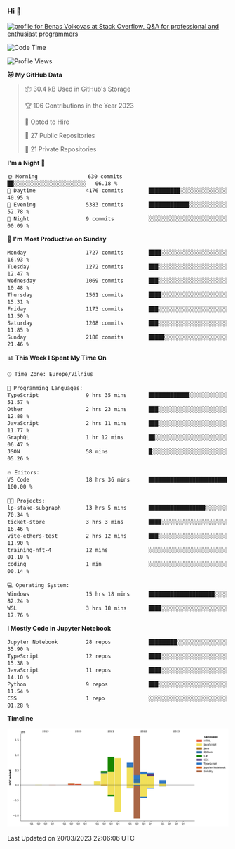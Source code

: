 ### Hi 👋
<a href="https://stackoverflow.com/users/14954249/benas-volkovas"><img src="https://stackoverflow.com/users/flair/14954249.png?theme=dark" width="208" height="58" alt="profile for Benas Volkovas at Stack Overflow, Q&amp;A for professional and enthusiast programmers" title="profile for Benas Volkovas at Stack Overflow, Q&amp;A for professional and enthusiast programmers"></a>

<!--START_SECTION:waka-->
![Code Time](http://img.shields.io/badge/Code%20Time-1%2C340%20hrs%205%20mins-blue)

![Profile Views](http://img.shields.io/badge/Profile%20Views-0-blue)

**🐱 My GitHub Data** 

> 📦 30.4 kB Used in GitHub's Storage 
 > 
> 🏆 106 Contributions in the Year 2023
 > 
> 💼 Opted to Hire
 > 
> 📜 27 Public Repositories 
 > 
> 🔑 21 Private Repositories 
 > 
**I'm a Night 🦉** 

```text
🌞 Morning                630 commits         ██░░░░░░░░░░░░░░░░░░░░░░░   06.18 % 
🌆 Daytime                4176 commits        ██████████░░░░░░░░░░░░░░░   40.95 % 
🌃 Evening                5383 commits        █████████████░░░░░░░░░░░░   52.78 % 
🌙 Night                  9 commits           ░░░░░░░░░░░░░░░░░░░░░░░░░   00.09 % 
```
📅 **I'm Most Productive on Sunday** 

```text
Monday                   1727 commits        ████░░░░░░░░░░░░░░░░░░░░░   16.93 % 
Tuesday                  1272 commits        ███░░░░░░░░░░░░░░░░░░░░░░   12.47 % 
Wednesday                1069 commits        ███░░░░░░░░░░░░░░░░░░░░░░   10.48 % 
Thursday                 1561 commits        ████░░░░░░░░░░░░░░░░░░░░░   15.31 % 
Friday                   1173 commits        ███░░░░░░░░░░░░░░░░░░░░░░   11.50 % 
Saturday                 1208 commits        ███░░░░░░░░░░░░░░░░░░░░░░   11.85 % 
Sunday                   2188 commits        █████░░░░░░░░░░░░░░░░░░░░   21.46 % 
```


📊 **This Week I Spent My Time On** 

```text
🕑︎ Time Zone: Europe/Vilnius

💬 Programming Languages: 
TypeScript               9 hrs 35 mins       █████████████░░░░░░░░░░░░   51.57 % 
Other                    2 hrs 23 mins       ███░░░░░░░░░░░░░░░░░░░░░░   12.88 % 
JavaScript               2 hrs 11 mins       ███░░░░░░░░░░░░░░░░░░░░░░   11.77 % 
GraphQL                  1 hr 12 mins        ██░░░░░░░░░░░░░░░░░░░░░░░   06.47 % 
JSON                     58 mins             █░░░░░░░░░░░░░░░░░░░░░░░░   05.26 % 

🔥 Editors: 
VS Code                  18 hrs 36 mins      █████████████████████████   100.00 % 

🐱‍💻 Projects: 
lp-stake-subgraph        13 hrs 5 mins       ██████████████████░░░░░░░   70.34 % 
ticket-store             3 hrs 3 mins        ████░░░░░░░░░░░░░░░░░░░░░   16.46 % 
vite-ethers-test         2 hrs 12 mins       ███░░░░░░░░░░░░░░░░░░░░░░   11.90 % 
training-nft-4           12 mins             ░░░░░░░░░░░░░░░░░░░░░░░░░   01.10 % 
coding                   1 min               ░░░░░░░░░░░░░░░░░░░░░░░░░   00.14 % 

💻 Operating System: 
Windows                  15 hrs 18 mins      █████████████████████░░░░   82.24 % 
WSL                      3 hrs 18 mins       ████░░░░░░░░░░░░░░░░░░░░░   17.76 % 
```

**I Mostly Code in Jupyter Notebook** 

```text
Jupyter Notebook         28 repos            █████████░░░░░░░░░░░░░░░░   35.90 % 
TypeScript               12 repos            ████░░░░░░░░░░░░░░░░░░░░░   15.38 % 
JavaScript               11 repos            ████░░░░░░░░░░░░░░░░░░░░░   14.10 % 
Python                   9 repos             ███░░░░░░░░░░░░░░░░░░░░░░   11.54 % 
CSS                      1 repo              ░░░░░░░░░░░░░░░░░░░░░░░░░   01.28 % 
```



**Timeline**

![Lines of Code chart](https://raw.githubusercontent.com/BenasVolkovas/BenasVolkovas/main/assets/bar_graph.png)


 Last Updated on 20/03/2023 22:06:06 UTC
<!--END_SECTION:waka-->
